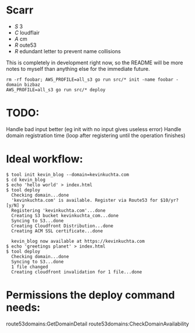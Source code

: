 # Scarr

- *S* 3
- *C* loudflair
- *A* cm
- *R* oute53
- *R* edundant letter to prevent name collisions

This is completely in development right now, so the README will be more notes to myself than anything else for the immediate future.

    rm -rf foobar; AWS_PROFILE=all_s3 go run src/* init -name foobar -domain bizbaz
    AWS_PROFILE=all_s3 go run src/* deploy

# TODO:
Handle bad input better (eg init with no input gives useless error)
Handle domain registration time (loop after registering until the operation finishes)

#  Ideal workflow:

    $ tool init kevin_blog --domain=kevinkuchta.com
    $ cd kevin_blog
    $ echo 'hello world' > index.html
    $ tool deploy
      Checking domain...done
      'kevinkuchta.com' is available. Register via Route53 for $10/yr? [y/N] y
      Registering 'kevinkuchta.com'...done
      Creating S3 bucket kevinkuchta_com...done
      Syncing to S3...done
      Creating Cloudfront Distribution...done
      Creating ACM SSL certificate...done
      
      kevin_blog now available at https://kevinkuchta.com
    $ echo 'greetings planet' > index.html
    $ tool deploy
      Checking domain...done
      Syncing to S3...done
      1 file changed
      Creating cloudfront invalidation for 1 file...done

# Permissions the deploy command needs:
route53domains:GetDomainDetail
route53domains:CheckDomainAvailability